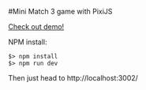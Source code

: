 #Mini Match 3 game with PixiJS

[Check out demo!](http://anvoevodin.name/demos/pixijs-match3-eva/)

NPM install:
```
$> npm install
$> npm run dev
```

Then just head to http://localhost:3002/